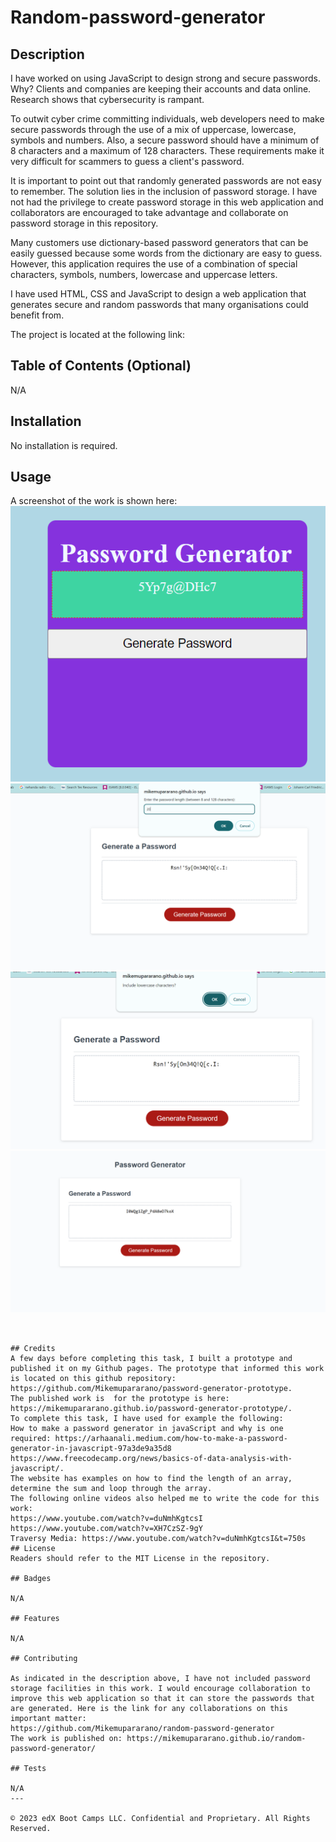 # Random-password-generator
## Description 
I have worked on using JavaScript to design strong and secure passwords. Why? Clients and companies are keeping their accounts and data online. Research shows that cybersecurity is rampant. 

To outwit cyber crime committing individuals, web developers need to make secure passwords through the use of a mix of uppercase, lowercase, symbols and numbers. Also, a secure password should have a minimum of 8 characters and a maximum of 128 characters. These requirements make it very difficult for scammers to guess a client's password.

It is important to point out that randomly generated passwords are not easy to remember. The solution lies in the inclusion of password storage. I have not had the privilege to create password storage in this web application and collaborators are encouraged to take advantage and collaborate on password storage in this repository.

Many customers use dictionary-based password generators that can be easily guessed because some words from the dictionary are easy to guess. However, this application requires the use of a combination of special characters, symbols, numbers, lowercase and uppercase letters.

I have used HTML, CSS and JavaScript to design a web application that generates secure and random passwords that many organisations could benefit from.

The project is located at the following link:



## Table of Contents (Optional)
N/A

## Installation

No installation is required.

## Usage 
A screenshot of the work is shown here:
![A screenshot of the prototype that was used to inform how this work should be completed is here:](./assets/prototype.png)
![A screenshot of the application that requests the length of password:](./assets/password-length.png)
![A screenshot of a prompt:](./assets/lowercase-prompt.png)
![A screenshot of the project is here:](./assets/password-generator.png)
```


## Credits
A few days before completing this task, I built a prototype and published it on my Github pages. The prototype that informed this work is located on this github repository: https://github.com/Mikemupararano/password-generator-prototype.
The published work is  for the prototype is here: https://mikemupararano.github.io/password-generator-prototype/.
To complete this task, I have used for example the following:
How to make a password generator in javaScript and why is one required: https://arhaanali.medium.com/how-to-make-a-password-generator-in-javascript-97a3de9a35d8
https://www.freecodecamp.org/news/basics-of-data-analysis-with-javascript/.
The website has examples on how to find the length of an array, determine the sum and loop through the array. 
The following online videos also helped me to write the code for this work:
https://www.youtube.com/watch?v=duNmhKgtcsI
https://www.youtube.com/watch?v=XH7CzSZ-9gY
Traversy Media: https://www.youtube.com/watch?v=duNmhKgtcsI&t=750s
## License
Readers should refer to the MIT License in the repository.

## Badges

N/A

## Features

N/A

## Contributing

As indicated in the description above, I have not included password storage facilities in this work. I would encourage collaboration to improve this web application so that it can store the passwords that are generated. Here is the link for any collaborations on this important matter:
https://github.com/Mikemupararano/random-password-generator
The work is published on: https://mikemupararano.github.io/random-password-generator/

## Tests

N/A
---

© 2023 edX Boot Camps LLC. Confidential and Proprietary. All Rights Reserved.
